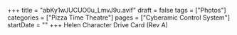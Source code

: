 +++
title = "abKy1wJUCUO0u_LmvJ9u.avif"
draft = false
tags = ["Photos"]
categories = ["Pizza Time Theatre"]
pages = ["Cyberamic Control System"]
startDate = ""
+++
Helen Character Drive Card (Rev A)
